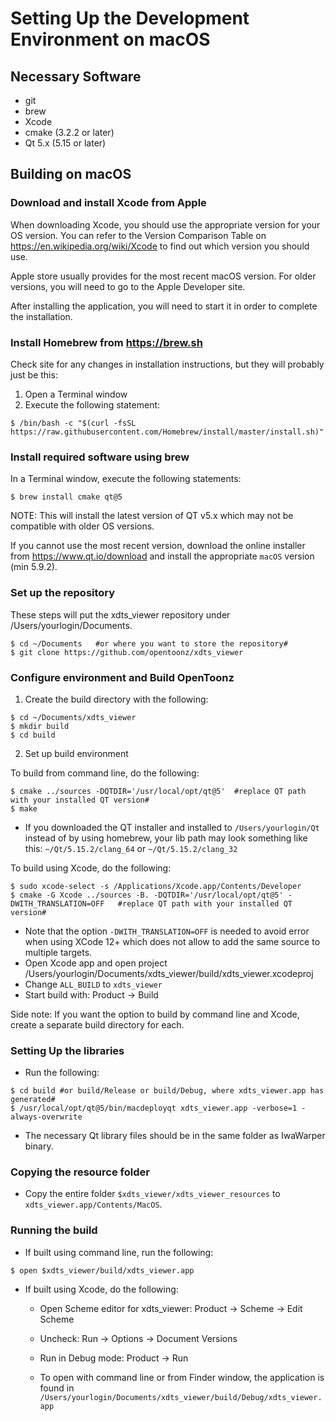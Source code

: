
# Setting Up the Development Environment on macOS

## Necessary Software

- git
- brew
- Xcode
- cmake (3.2.2 or later)
- Qt 5.x (5.15 or later)

## Building on macOS

### Download and install Xcode from Apple

When downloading Xcode, you should use the appropriate version for your OS version.  You can refer to the Version Comparison Table on https://en.wikipedia.org/wiki/Xcode to find out which version you should use.

Apple store usually provides for the most recent macOS version.  For older versions, you will need to go to the Apple Developer site.

After installing the application, you will need to start it in order to complete the installation.

### Install Homebrew from https://brew.sh

Check site for any changes in installation instructions, but they will probably just be this:

1. Open a Terminal window
2. Execute the following statement:
```
$ /bin/bash -c "$(curl -fsSL https://raw.githubusercontent.com/Homebrew/install/master/install.sh)"
```

### Install required software using brew

In a Terminal window, execute the following statements:
```
$ brew install cmake qt@5
```

NOTE: This will install the latest version of QT v5.x which may not be compatible with older OS versions.

If you cannot use the most recent version, download the online installer from https://www.qt.io/download and install the appropriate `macOS` version (min 5.9.2). 

### Set up the repository

These steps will put the xdts_viewer repository under /Users/yourlogin/Documents.
```
$ cd ~/Documents   #or where you want to store the repository#
$ git clone https://github.com/opentoonz/xdts_viewer
```

### Configure environment and Build OpenToonz

1. Create the build directory with the following:
```
$ cd ~/Documents/xdts_viewer
$ mkdir build
$ cd build
```

2. Set up build environment

To build from command line, do the following:
```
$ cmake ../sources -DQTDIR='/usr/local/opt/qt@5'  #replace QT path with your installed QT version#
$ make
```
- If you downloaded the QT installer and installed to `/Users/yourlogin/Qt` instead of by using homebrew, your lib path may look something like this: `~/Qt/5.15.2/clang_64` or `~/Qt/5.15.2/clang_32`

To build using Xcode, do the following:
```
$ sudo xcode-select -s /Applications/Xcode.app/Contents/Developer
$ cmake -G Xcode ../sources -B. -DQTDIR='/usr/local/opt/qt@5' -DWITH_TRANSLATION=OFF   #replace QT path with your installed QT version#
```
- Note that the option `-DWITH_TRANSLATION=OFF` is needed to avoid error when using XCode 12+ which does not allow to add the same source to multiple targets.
- Open Xcode app and open project /Users/yourlogin/Documents/xdts_viewer/build/xdts_viewer.xcodeproj
- Change `ALL_BUILD` to `xdts_viewer`
- Start build with: Product -> Build

Side note: If you want the option to build by command line and Xcode, create a separate build directory for each.

### Setting Up the libraries
- Run the following:

```
$ cd build #or build/Release or build/Debug, where xdts_viewer.app has generated#
$ /usr/local/opt/qt@5/bin/macdeployqt xdts_viewer.app -verbose=1 -always-overwrite
```
- The necessary Qt library files should be in the same folder as IwaWarper binary.
    

### Copying the resource folder

- Copy the entire folder `$xdts_viewer/xdts_viewer_resources` to `xdts_viewer.app/Contents/MacOS`. 

### Running the build

- If built using command line, run the following:
```
$ open $xdts_viewer/build/xdts_viewer.app
```

- If built using Xcode, do the following:

    - Open Scheme editor for xdts_viewer: Product -> Scheme -> Edit Scheme
    - Uncheck: Run -> Options -> Document Versions
    - Run in Debug mode: Product -> Run

    - To open with command line or from Finder window, the application is found in `/Users/yourlogin/Documents/xdts_viewer/build/Debug/xdts_viewer.app`
